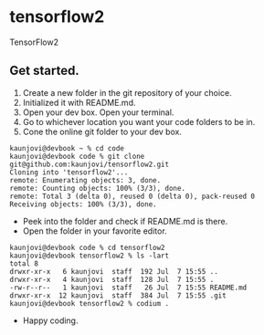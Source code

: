 # tensorflow2
TensorFlow2

## Get started. 

1. Create a new folder in the git repository of your choice. 
1. Initialized it with README.md. 
1. Open your dev box. Open your terminal. 
1. Go to whichever location you want your code folders to be in. 
1. Cone the online git folder to your dev box. 

```
kaunjovi@devbook ~ % cd code 
kaunjovi@devbook code % git clone git@github.com:kaunjovi/tensorflow2.git
Cloning into 'tensorflow2'...
remote: Enumerating objects: 3, done.
remote: Counting objects: 100% (3/3), done.
remote: Total 3 (delta 0), reused 0 (delta 0), pack-reused 0
Receiving objects: 100% (3/3), done.
```

- Peek into the folder and check if README.md is there. 
- Open the folder in your favorite editor. 

```
kaunjovi@devbook code % cd tensorflow2
kaunjovi@devbook tensorflow2 % ls -lart
total 8
drwxr-xr-x   6 kaunjovi  staff  192 Jul  7 15:55 ..
drwxr-xr-x   4 kaunjovi  staff  128 Jul  7 15:55 .
-rw-r--r--   1 kaunjovi  staff   26 Jul  7 15:55 README.md
drwxr-xr-x  12 kaunjovi  staff  384 Jul  7 15:55 .git
kaunjovi@devbook tensorflow2 % codium .
```

- Happy coding. 